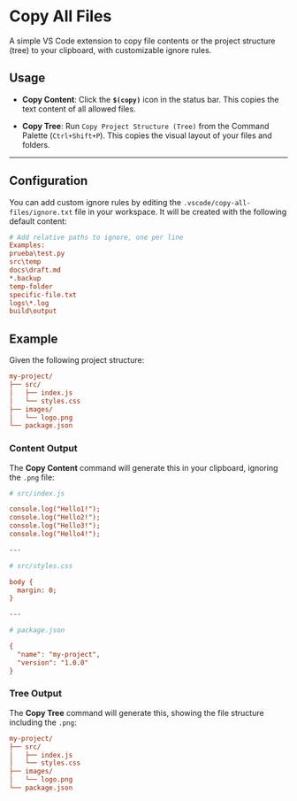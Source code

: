 # Copy All Files

A simple VS Code extension to copy file contents or the project structure (tree) to your clipboard, with customizable ignore rules.

## Usage

-   **Copy Content**: Click the **`$(copy)`** icon in the status bar. This copies the text content of all allowed files.

-   **Copy Tree**: Run `Copy Project Structure (Tree)` from the Command Palette (`Ctrl+Shift+P`). This copies the visual layout of your files and folders.

---

## Configuration

You can add custom ignore rules by editing the `.vscode/copy-all-files/ignore.txt` file in your workspace. It will be created with the following default content:

```ini
# Add relative paths to ignore, one per line
Examples:
prueba\test.py
src\temp
docs\draft.md
*.backup
temp-folder
specific-file.txt
logs\*.log
build\output
```

## Example

Given the following project structure:

```ini
my-project/
├── src/
│   ├── index.js
│   └── styles.css
├── images/
│   └── logo.png
└── package.json
```

### Content Output

The **Copy Content** command will generate this in your clipboard, ignoring the `.png` file:

```ini
# src/index.js

console.log("Hello1!");
console.log("Hello2!");
console.log("Hello3!");
console.log("Hello4!");

---

# src/styles.css

body {
  margin: 0;
}

---

# package.json

{
  "name": "my-project",
  "version": "1.0.0"
}
```

### Tree Output

The **Copy Tree** command will generate this, showing the file structure including the `.png`:

```ini
my-project/
├── src/
│   ├── index.js
│   └── styles.css
├── images/
│   └── logo.png
└── package.json
```
